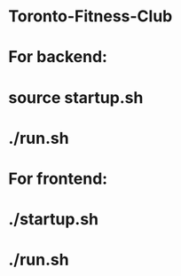 # Toronto-Fitness-Club
# For backend:
# source startup.sh
# ./run.sh

# For frontend:
# ./startup.sh
# ./run.sh
